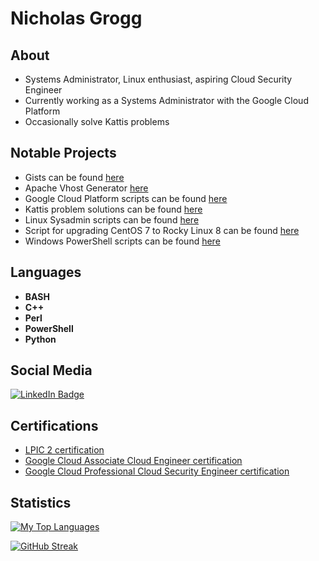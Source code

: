 # Nicholas Grogg

## About
* Systems Administrator, Linux enthusiast, aspiring Cloud Security Engineer
* Currently working as a Systems Administrator with the Google Cloud Platform
* Occasionally solve Kattis problems

## Notable Projects
* Gists can be found [here](https://gist.github.com/ngrogg)
* Apache Vhost Generator [here](https://github.com/ngrogg/apache-vhost-generator)
* Google Cloud Platform scripts can be found [here](https://github.com/ngrogg/google-cloud-cli-scripts)
* Kattis problem solutions can be found [here](https://github.com/ngrogg/kattis-solutions)
* Linux Sysadmin scripts can be found [here](https://github.com/ngrogg/linux-sysadmin-scripts)
* Script for upgrading CentOS 7 to Rocky Linux 8 can be found [here](https://github.com/ngrogg/leapp-elevate-centos7-helper)
* Windows PowerShell scripts can be found [here](https://github.com/ngrogg/powershell-scripts)

## Languages
* **BASH**
* **C++**
* **Perl**
* **PowerShell**
* **Python**

## Social Media
<div id="badges">
  <a href="https://www.linkedin.com/in/ngrogg">
    <img src="https://img.shields.io/badge/LinkedIn-blue?style=for-the-badge&logo=linkedin&logoColor=white" alt="LinkedIn Badge"/>
  </a>
</div>


## Certifications
* [LPIC 2 certification](https://cs.lpi.org/caf/Xamman/certification/verify/LPI000542974/lkjhd44ryz)
* [Google Cloud Associate Cloud Engineer certification](https://www.credential.net/02dacf6a-112c-499b-91b0-82f8410be2c3?key=95ba630ca716ce49a6d1b46c863228ee61de239fc46c1adc90b5a3b0fcc95b9a)
* [Google Cloud Professional Cloud Security Engineer certification](https://www.credly.com/badges/a7e0b582-4be8-4099-9700-bea332faed74/public_url)

## Statistics
[![My Top Languages](https://github-readme-stats.vercel.app/api/top-langs/?username=ngrogg&langs_count=8&theme=merko&layout=compact)](https://github.com/anuraghazra/github-readme-stats)

[![GitHub Streak](https://github-readme-streak-stats.herokuapp.com?user=ngrogg&theme=merko)](https://git.io/streak-stats)

